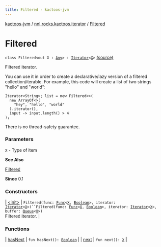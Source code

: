 ```yaml
---
title: Filtered - kactoos-jvm
---
```


[kactoos-jvm](../../index.html) / [nnl.rocks.kactoos.iterator](../index.html) / [Filtered](./index.html)

# Filtered

`class Filtered<out X : `[`Any`](https://kotlinlang.org/api/latest/jvm/stdlib/kotlin/-any/index.html)`> : `[`Iterator`](https://kotlinlang.org/api/latest/jvm/stdlib/kotlin.collections/-iterator/index.html)`<`[`X`](index.html#X)`>` [(source)](https://github.com/neonailol/kactoos/blob/master/kactoos-jvm/src/main/kotlin/nnl/rocks/kactoos/iterator/Filtered.kt#L32)

Filtered iterator.

You can use it in order to create a declarative/lazy
version of a filtered collection/iterable. For example,
this code will create a list of two strings "hello" and "world":

```
Iterator<String>; list = new Filtered<>(
  new ArrayOf<>(
    "hey", "hello", "world"
  ).iterator(),
  input -> input.length() > 4
);
```

There is no thread-safety guarantee.

### Parameters

`X` - Type of item

**See Also**

[Filtered](./index.md)

**Since**
0.1

### Constructors

| [&lt;init&gt;](-init-.html) | `Filtered(func: `[`Func`](../../nnl.rocks.kactoos/-func/index.html)`<`[`X`](index.html#X)`, `[`Boolean`](https://kotlinlang.org/api/latest/jvm/stdlib/kotlin/-boolean/index.html)`>, iterator: `[`Iterator`](https://kotlinlang.org/api/latest/jvm/stdlib/kotlin.collections/-iterator/index.html)`<`[`X`](index.html#X)`>)``Filtered(func: `[`Func`](../../nnl.rocks.kactoos/-func/index.html)`<`[`X`](index.html#X)`, `[`Boolean`](https://kotlinlang.org/api/latest/jvm/stdlib/kotlin/-boolean/index.html)`>, iterator: `[`Iterator`](https://kotlinlang.org/api/latest/jvm/stdlib/kotlin.collections/-iterator/index.html)`<`[`X`](index.html#X)`>, buffer: `[`Queue`](http://docs.oracle.com/javase/8/docs/api/java/util/Queue.html)`<`[`X`](index.html#X)`>)`<br>Filtered iterator. |

### Functions

| [hasNext](has-next.html) | `fun hasNext(): `[`Boolean`](https://kotlinlang.org/api/latest/jvm/stdlib/kotlin/-boolean/index.html) |
| [next](next.html) | `fun next(): `[`X`](index.html#X) |

